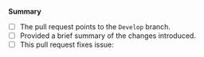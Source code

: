 **Summary**



- [ ] The pull request points to the `Develop` branch.
- [ ] Provided a brief summary of the changes introduced.
- [ ] This pull request fixes issue:
